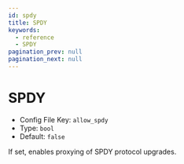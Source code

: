 ```yaml
---
id: spdy
title: SPDY
keywords:
  - reference
  - SPDY
pagination_prev: null
pagination_next: null
---
```


# SPDY

- Config File Key: `allow_spdy`
- Type: `bool`
- Default: `false`

If set, enables proxying of SPDY protocol upgrades.
